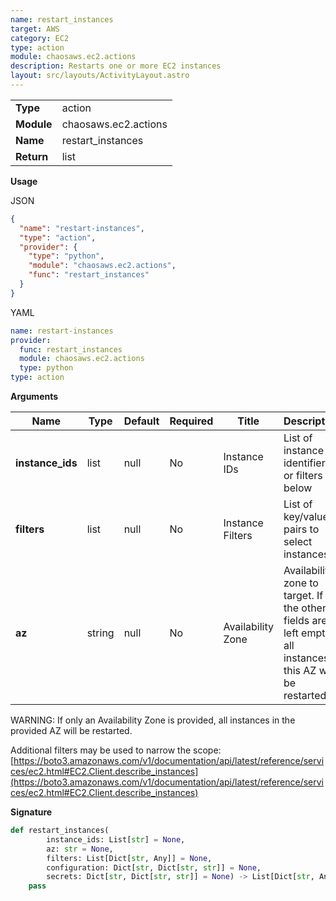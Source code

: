 ```yaml
---
name: restart_instances
target: AWS
category: EC2
type: action
module: chaosaws.ec2.actions
description: Restarts one or more EC2 instances
layout: src/layouts/ActivityLayout.astro
---
```


|            |                      |
| ---------- | -------------------- |
| **Type**   | action               |
| **Module** | chaosaws.ec2.actions |
| **Name**   | restart_instances    |
| **Return** | list                 |

**Usage**

JSON

```json
{
  "name": "restart-instances",
  "type": "action",
  "provider": {
    "type": "python",
    "module": "chaosaws.ec2.actions",
    "func": "restart_instances"
  }
}
```

YAML

```yaml
name: restart-instances
provider:
  func: restart_instances
  module: chaosaws.ec2.actions
  type: python
type: action
```

**Arguments**

| Name             | Type   | Default | Required | Title             | Description                                                                                                 |
| ---------------- | ------ | ------- | -------- | ----------------- | ----------------------------------------------------------------------------------------------------------- |
| **instance_ids** | list   | null    | No       | Instance IDs      | List of instance identifiers, or filters below                                                              |
| **filters**      | list   | null    | No       | Instance Filters  | List of key/value pairs to select instances                                                                 |
| **az**           | string | null    | No       | Availability Zone | Availability zone to target. If the other fields are left empty, all instances in this AZ will be restarted |

WARNING: If only an Availability Zone is provided, all instances in the
provided AZ will be restarted.

Additional filters may be used to narrow the scope:
[https://boto3.amazonaws.com/v1/documentation/api/latest/reference/services/ec2.html#EC2.Client.describe_instances](https://boto3.amazonaws.com/v1/documentation/api/latest/reference/services/ec2.html#EC2.Client.describe_instances)

**Signature**

```python
def restart_instances(
        instance_ids: List[str] = None,
        az: str = None,
        filters: List[Dict[str, Any]] = None,
        configuration: Dict[str, Dict[str, str]] = None,
        secrets: Dict[str, Dict[str, str]] = None) -> List[Dict[str, Any]]:
    pass

```
